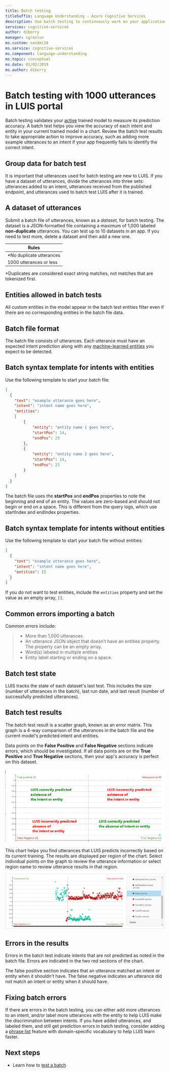 ```yaml
---
title: Batch testing
titleSuffix: Language Understanding - Azure Cognitive Services
description: Use batch testing to continuously work on your application to refine it and improve its language understanding.
services: cognitive-services
author: diberry
manager: cgronlun
ms.custom: seodec18
ms.service: cognitive-services
ms.component: language-understanding
ms.topic: conceptual
ms.date: 01/02/2019
ms.author: diberry
---
```


# Batch testing with 1000 utterances in LUIS portal

Batch testing validates your [active](luis-concept-version.md#active-version) trained model to measure its prediction accuracy. A batch test helps you view the accuracy of each intent and entity in your current trained model in a chart. Review the batch test results to take appropriate action to improve accuracy, such as adding more example utterances to an intent if your app frequently fails to identify the correct intent.

## Group data for batch test

It is important that utterances used for batch testing are new to LUIS. If you have a dataset of utterances, divide the utterances into three sets: utterances added to an intent, utterances received from the published endpoint, and utterances used to batch test LUIS after it is trained. 

## A dataset of utterances

Submit a batch file of utterances, known as a *dataset*, for batch testing. The dataset is a JSON-formatted file containing a maximum of 1,000 labeled **non-duplicate** utterances. You can test up to 10 datasets in an app. If you need to test more, delete a dataset and then add a new one.

|**Rules**|
|--|
|*No duplicate utterances|
|1000 utterances or less|

*Duplicates are considered exact string matches, not matches that are tokenized first. 

## Entities allowed in batch tests

All custom entities in the model appear in the batch test entities filter even if there are no corresponding entities in the batch file data.

<a name="json-file-with-no-duplicates"></a>
<a name="example-batch-file"></a>

## Batch file format

The batch file consists of utterances. Each utterance must have an expected intent prediction along with any [machine-learned entities](luis-concept-entity-types.md#types-of-entities) you expect to be detected. 

## Batch syntax template for intents with entities

Use the following template to start your batch file:

```JSON
[
  {
    "text": "example utterance goes here",
    "intent": "intent name goes here",
    "entities": 
    [
        {
            "entity": "entity name 1 goes here",
            "startPos": 14,
            "endPos": 23
        },
        {
            "entity": "entity name 2 goes here",
            "startPos": 14,
            "endPos": 23
        }
    ]
  }
]
```

The batch file uses the **startPos** and **endPos** properties to note the beginning and end of an entity. The values are zero-based and should not begin or end on a space. This is different from the query logs, which use startIndex and endIndex properties. 

## Batch syntax template for intents without entities

Use the following template to start your batch file without entities:

```JSON
[
  {
    "text": "example utterance goes here",
    "intent": "intent name goes here",
    "entities": []
  }
]
```

If you do not want to test entities, include the `entities` property and set the value as an empty array, `[]`.


## Common errors importing a batch

Common errors include: 

> * More than 1,000 utterances
> * An utterance JSON object that doesn't have an entities property. The property can be an empty array.
> * Word(s) labeled in multiple entities
> * Entity label starting or ending on a space.

## Batch test state

LUIS tracks the state of each dataset's last test. This includes the size (number of utterances in the batch), last run date, and last result (number of successfully predicted utterances).

<a name="sections-of-the-results-chart"></a>

## Batch test results

The batch test result is a scatter graph, known as an error matrix. This graph is a 4-way comparison of the utterances in the batch file and the current model's predicted intent and entities. 

Data points on the **False Positive** and **False Negative** sections indicate errors, which should be investigated. If all data points are on the **True Positive** and **True Negative** sections, then your app's accuracy is perfect on this dataset.

![Four sections of chart](./media/luis-concept-batch-test/chart-sections.png)

This chart helps you find utterances that LUIS predicts incorrectly based on its current training. The results are displayed per region of the chart. Select individual points on the graph to review the utterance information or select region name to review utterance results in that region.

![Batch testing](./media/luis-concept-batch-test/batch-testing.png)

## Errors in the results

Errors in the batch test indicate intents that are not predicted as noted in the batch file. Errors are indicated in the two red sections of the chart. 

The false positive section indicates that an utterance matched an intent or entity when it shouldn't have. The false negative indicates an utterance did not match an intent or entity when it should have. 

## Fixing batch errors

If there are errors in the batch testing, you can either add more utterances to an intent, and/or label more utterances with the entity to help LUIS make the discrimination between intents. If you have added utterances, and labeled them, and still get prediction errors in batch testing, consider adding a [phrase list](luis-concept-feature.md) feature with domain-specific vocabulary to help LUIS learn faster. 

## Next steps

* Learn how to [test a batch](luis-how-to-batch-test.md)
